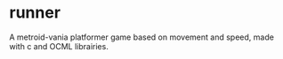 # runner

A metroid-vania platformer game based on movement and speed, made with c and OCML librairies.